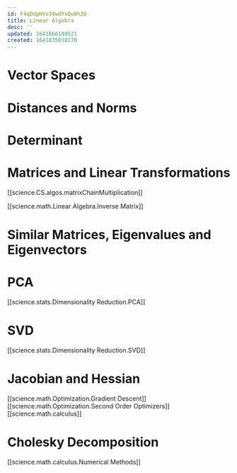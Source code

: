 ```yaml
---
id: F4qDUpHVv34wdYvQu0h2O
title: Linear Algebra
desc: ''
updated: 1641866189521
created: 1641835038170
---
```


# Vector Spaces

# Distances and Norms

# Determinant

# Matrices and Linear Transformations
[[science.CS.algos.matrixChainMultiplication]]

[[science.math.Linear Algebra.Inverse Matrix]]
# Similar Matrices, Eigenvalues and Eigenvectors


# PCA
[[science.stats.Dimensionality Reduction.PCA]]

#  SVD

[[science.stats.Dimensionality Reduction.SVD]]

# Jacobian and Hessian
[[science.math.Optimization.Gradient Descent]]
[[science.math.Optimization.Second Order Optimizers]]
[[science.math.calculus]]

# Cholesky Decomposition
[[science.math.calculus.Numerical Methods]]



